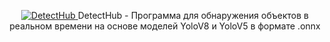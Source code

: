 <p align="center">
  <a href='https://github.com/EkelviNistars/DetectHub/releases/tag/detect-v1.1.0'>
  <img src="https://i.imgur.com/8DvMAK4.png" alt="DetectHub"/>
  </a>
  DetectHub - Программа для обнаружения объектов в реальном времени на основе моделей YoloV8 и YoloV5 в формате .onnx
</p>
